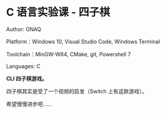 # C 语言实验课 - 四子棋

Author: GNAQ

Platform：Windows 10, Visual Studio Code, Windows Terminal

Toolchain：MinGW-W64, CMake, git, Powershell 7

Languages: C

**CLI 四子棋游戏。**

四子棋其实是受了一个视频的启发（Switch 上有这款游戏）。

希望慢慢进步吧……
